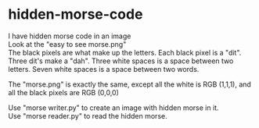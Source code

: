 # hidden-morse-code
I have hidden morse code in an image  
Look at the "easy to see morse.png"  
The black pixels are what make up the letters. Each black pixel is a "dit". Three dit's make a "dah". Three white spaces is a space between two letters. Seven white spaces is a space between two words.  

The "morse.png" is exactly the same, except all the white is RGB (1,1,1), and all the black pixels are RGB (0,0,0)

Use "morse writer.py" to create an image with hidden morse in it.  
Use "morse reader.py" to read the hidden morse.
